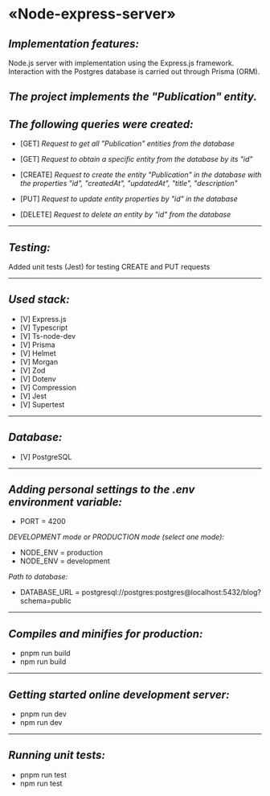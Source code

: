 # «Node-express-server»

## _Implementation features:_

Node.js server with implementation using the Express.js framework.
Interaction with the Postgres database is carried out through Prisma (ORM).

## _The project implements the "Publication" entity._

## _The following queries were created:_

- [GET] _Request to get all "Publication" entities from the database_

- [GET] _Request to obtain a specific entity from the database by its "id"_

- [CREATE] _Request to create the entity "Publication" in the database with the properties "id", "createdAt", "updatedAt", "title", "description"_

- [PUT] _Request to update entity properties by "id" in the database_

- [DELETE] _Request to delete an entity by "id" from the database_

---

## _Testing:_

Added unit tests (Jest) for testing CREATE and PUT requests

---

## _Used stack:_

- [V] Express.js
- [V] Typescript
- [V] Ts-node-dev
- [V] Prisma
- [V] Helmet
- [V] Morgan
- [V] Zod
- [V] Dotenv
- [V] Compression
- [V] Jest
- [V] Supertest

---

## _Database:_

- [V] PostgreSQL

---

## _Adding personal settings to the .env environment variable:_

- PORT = 4200

_DEVELOPMENT mode or PRODUCTION mode (select one mode):_

- NODE_ENV = production
- NODE_ENV = development

_Path to database:_

- DATABASE_URL = postgresql://postgres:postgres@localhost:5432/blog?schema=public

---

## _Compiles and minifies for production:_

- pnpm run build
- npm run build

---

## _Getting started online development server:_

- pnpm run dev
- npm run dev

---

## _Running unit tests:_

- pnpm run test
- npm run test

